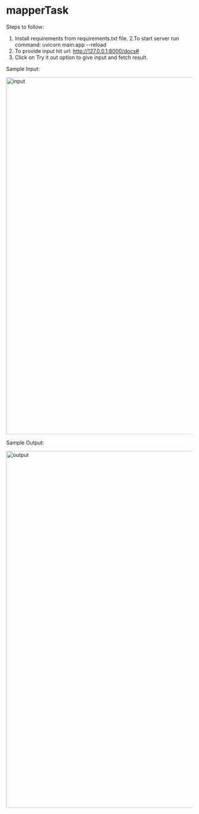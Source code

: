 # mapperTask

Steps to follow:
1. Install requirements from requirements.txt file.
2.To start server run command: uvicorn main:app --reload
3. To provide input hit url: http://127.0.0.1:8000/docs#
4. Click on Try it out option to give input and fetch result.

Sample Input: 

<img width="960" alt="input" src="https://user-images.githubusercontent.com/76957686/153722428-82557248-5f8a-4764-8880-7e8c71a7b14f.png">

Sample Output:

<img width="960" alt="output" src="https://user-images.githubusercontent.com/76957686/153722429-9b4bf2f3-a8cc-4410-8484-22f4f9aba23b.png">
